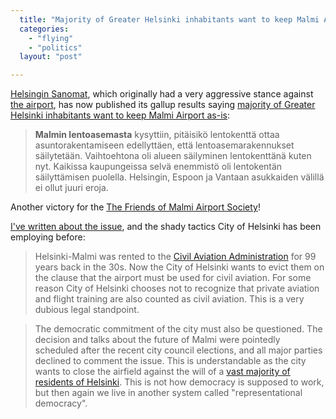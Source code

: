 ```yaml
---
  title: "Majority of Greater Helsinki inhabitants want to keep Malmi Airport"
  categories: 
    - "flying"
    - "politics"
  layout: "post"

---
```

[Helsingin Sanomat][1], which originally had a very aggressive stance against [the airport][3], has now published its gallup results saying [majority of Greater Helsinki inhabitants want to keep Malmi Airport as-is][2]:

> __Malmin lentoasemasta__ kysyttiin, pit&auml;isik&ouml; lentokentt&auml; ottaa asuntorakentamiseen edellytt&auml;en, ett&auml; lentoasemarakennukset s&auml;ilytet&auml;&auml;n. Vaihtoehtona oli alueen s&auml;ilyminen lentokentt&auml;n&auml; kuten nyt. Kaikissa kaupungeissa selv&auml; enemmist&ouml; oli lentokent&auml;n s&auml;ilytt&auml;misen puolella. Helsingin, Espoon ja Vantaan asukkaiden v&auml;lill&auml; ei ollut juuri eroja.

Another victory for the [The Friends of Malmi Airport Society][4]!

[I've written about the issue][5], and the shady tactics City of Helsinki has been employing before:

> Helsinki-Malmi was rented to the [Civil Aviation Administration][6] for 99 years back in the 30s. Now the City of Helsinki wants to evict them on the clause that the airport must be used for civil aviation. For some reason City of Helsinki chooses not to recognize that private aviation and flight training are also counted as civil aviation. This is a very dubious legal standpoint.

> The democratic commitment of the city must also be questioned. The decision and talks about the future of Malmi were pointedly scheduled after the recent city council elections, and all major parties declined to comment the issue. This is understandable as the city wants to close the airfield against the will of a [vast majority of residents of Helsinki][7]. This is not how democracy is supposed to work, but then again we live in another system called "representational democracy". 

[1]: http://www.helsinginsanomat.fi/
[2]: http://www.helsinginsanomat.fi/uutiset/tuoreet/artikkeli/Santahaminan+varuskunta+ja+Malmin+kentt%C3%A4+halutaan+s%C3%A4ilytt%C3%A4%C3%A4/1135218258097
[3]: http://www.ilmailulaitos.fi/lentoasema_helsinki-malmi
[4]: http://www.pelastamalmi.org/en/index.html
[5]: http://bergie.iki.fi/midcom-permalink-ecc932ef4d3f17fd537129d11f4894d6
[6]: http://www.ilmailulaitos.fi/
[7]: http://www.pelastamalmi.org/en/reading/gallup.html